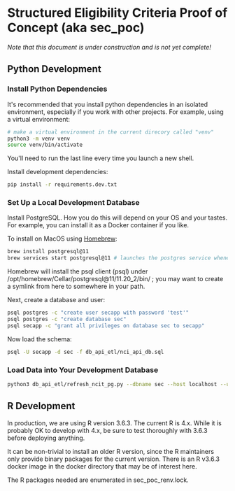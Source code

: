# Structured Eligibility Criteria Proof of Concept (aka sec_poc)

*Note that this document is under construction and is not yet complete!*

## Python Development

### Install Python Dependencies

It's recommended that you install python dependencies in an isolated environment, especially if you work with other projects.  For example, using a virtual environment:

```bash
# make a virtual environment in the current direcory called "venv"
python3 -m venv venv
source venv/bin/activate
```

You'll need to run the last line every time you launch a new shell.

Install development dependencies:

```bash
pip install -r requirements.dev.txt
```

### Set Up a Local Development Database

Install PostgreSQL.  How you do this will depend on your OS and your tastes.  For example, you can install it as a Docker container if you like.

To install on MacOS using [Homebrew](https://brew.sh/):

```bash
brew install postgresql@11
brew services start postgresql@11 # launches the postgres service whenever your computer launches
```

Homebrew will install the psql client (psql) under /opt/homebrew/Cellar/postgresql@11/11.20_2/bin/ ; you may want to create a symlink from here to somewhere in your path.

Next, create a database and user:

```bash
psql postgres -c "create user secapp with password 'test'"
psql postgres -c "create database sec"
psql secapp -c "grant all privileges on database sec to secapp" 
```

Now load the schema:

```bash
psql -U secapp -d sec -f db_api_etl/nci_api_db.sql
```

### Load Data into Your Development Database

```bash
python3 db_api_etl/refresh_ncit_pg.py --dbname sec --host localhost --user secapp --password test --port 5432 --use_evs_api_for_pref_name
```

## R Development

In production, we are using R version 3.6.3.  The current R is 4.x.  While it is probably OK to develop with 4.x, be sure to test thoroughly with 3.6.3 before deploying anything.

It can be non-trivial to install an older R version, since the R maintainers only provide binary packages for the current version.  There is an R v3.6.3 docker image in the docker directory that may be of interest here.

The R packages needed are enumerated in sec_poc_renv.lock.
